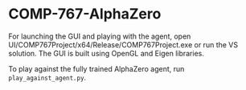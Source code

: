 # COMP-767-AlphaZero
 
For launching the GUI and playing with the agent, open UI/COMP767Project/x64/Release/COMP767Project.exe or run the VS solution. The GUI is built using OpenGL and Eigen libraries.

To play against the fully trained AlphaZero agent, run `play_against_agent.py`.
